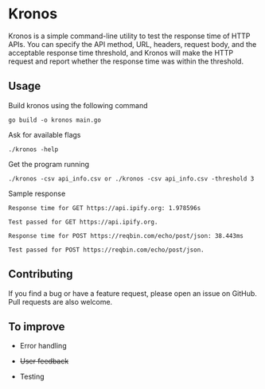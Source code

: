 # Kronos
Kronos is a simple command-line utility to test the response time of HTTP APIs. You can specify the API method, URL, headers, request body, and the acceptable response time threshold, and Kronos will make the HTTP request and report whether the response time was within the threshold.
## Usage
Build kronos using the following command

    go build -o kronos main.go

Ask for available flags

    ./kronos -help

Get the program running

    ./kronos -csv api_info.csv or ./kronos -csv api_info.csv -threshold 3

Sample response

    Response time for GET https://api.ipify.org: 1.978596s
    
    Test passed for GET https://api.ipify.org.
    
    Response time for POST https://reqbin.com/echo/post/json: 38.443ms
    
    Test passed for POST https://reqbin.com/echo/post/json.

## Contributing
If you find a bug or have a feature request, please open an issue on GitHub. Pull requests are also welcome.
## To improve
- Error handling

-  ~~User feedback~~

- Testing